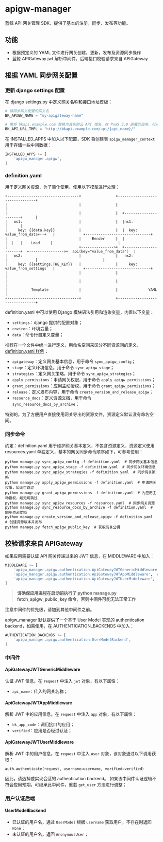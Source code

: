 # apigw-manager

蓝鲸 API 网关管理 SDK，提供了基本的注册，同步，发布等功能。

## 功能

- 根据预定义的 YAML 文件进行网关创建，更新，发布及资源同步操作
- 蓝鲸 APIGateway jwt 解析中间件，后端接口校验请求来自 APIGateway

## 根据 YAML 同步网关配置

### 更新 django settings 配置

在 django settings.py 中定义网关名称和接口地址模板：
```python
# 待同步网关配置的网关名
BK_APIGW_NAME = "my-apigateway-name"

# 需将 bkapi.example.com 替换为真实的云 API 域名，在 PaaS 3.0 部署的应用，可从环境变量中获取 BK_API_URL_TMPL
BK_API_URL_TMPL = "http://bkapi.example.com/api/{api_name}/"
```

在 INSTALLED_APPS 中加入以下配置，SDK 将创建表 `apigw_manager_context` 用于存储一些中间数据：
```python
INSTALLED_APPS += [
    'apigw_manager.apigw',
]
```

### definition.yaml
用于定义网关资源，为了简化使用，使用以下模型进行处理：

```
+---------------------------------+                +--------------------------------+
|                                 |                |                                |
|                                 |                |  +----------------------+      |
|   ns1:                          |                |  |ns1:                  |      |
|     key: {{data.key}}           |                |  |  key: value_from_data+--+   |             +------------------------------+
|                                 |     Render     |  |                      |  |   |    Load     |                              |
|                                 +--------------->+  +----------------------+  +---------------->+  api(key="value_from_data")  |
|   ns2:                          |                |   ns2:                         |             |                              |
|     key: {{settings.THE_KEY}}   |                |     key: value_from_settings   |             +------------------------------+
|                                 |                |                                |
|                                 |                |                                |
|           Template              |                |              YAML              |
+---------------------------------+                +--------------------------------+
```

definition.yaml 中可以使用 Django 模块语法引用和渲染变量，内置以下变量：
- `settings`：django 提供的配置对象；
- `environ`：环境变量；
- `data`：命令行自定义变量；

推荐在一个文件中统一进行定义，用命名空间来区分不同资源间的定义，[definition.yaml 样例](./definition.yaml)：
- `apigateway`：定义网关基本信息，用于命令 `sync_apigw_config`；
- `stage`：定义环境信息，用于命令 `sync_apigw_stage`；
- `strategies`：定义网关策略，用于命令 `sync_apigw_strategies`；
- `apply_permissions`：申请网关权限，用于命令 `apply_apigw_permissions`；
- `grant_permissions`：应用主动授权，用于命令 `grant_apigw_permissions`；
- `release`：定义发布内容，用于命令 `create_version_and_release_apigw`；
- `resource_docs`：定义资源文档，用于命令 `sync_resource_docs_by_archive`；

特别的，为了方便用户直接使用网关导出的资源文件，资源定义默认没有命名空间。

### 同步命令
约定：definition.yaml 用于维护网关基本定义，不包含资源定义，资源定义使用 resources.yaml 单独定义，基本的网关同步命令顺序如下，可参考使用：
```shell
python manage.py sync_apigw_config -f definition.yaml  # 同步网关基本信息
python manage.py sync_apigw_stage -f definition.yaml  # 同步网关环境信息
python manage.py sync_apigw_strategies -f definition.yaml  # 同步网关策略
python manage.py apply_apigw_permissions -f definition.yaml  # 申请网关权限，如无可跳过
python manage.py grant_apigw_permissions -f definition.yaml  # 为应用主动授权，如无可跳过
python manage.py sync_apigw_resources -f resources.yaml  # 同步网关资源
python manage.py sync_resource_docs_by_archive -f definition.yaml  # 同步资源文档
python manage.py create_version_and_release_apigw -f definition.yaml  # 创建资源版本并发布
python manage.py fetch_apigw_public_key  # 获取网关公钥
```

## 校验请求来自 APIGateway

如果应用需要认证 API 网关传递过来的 JWT 信息，在 MIDDLEWARE 中加入：

```python
MIDDLEWARE += [
    'apigw_manager.apigw.authentication.ApiGatewayJWTGenericMiddleware',  # JWT 认证
    'apigw_manager.apigw.authentication.ApiGatewayJWTAppMiddleware',  # JWT 透传的应用信息
    'apigw_manager.apigw.authentication.ApiGatewayJWTUserMiddleware',  # JWT 透传的用户信息
]
```

> **请确保应用进程在启动前执行了 python manage.py fetch_apigw_public_key 命令，否则中间件可能无法正常工作**

注意中间件的优先级，请加到其他中间件之前。

apigw_manager 默认提供了一个基于 User Model 实现的 authentication backend，如需使用，在 AUTHENTICATION_BACKENDS 中加入：
```python
AUTHENTICATION_BACKENDS += [
    'apigw_manager.apigw.authentication.UserModelBackend',
]
```

### 中间件

#### ApiGatewayJWTGenericMiddleware
认证 JWT 信息，在 `request` 中注入 `jwt` 对象，有以下属性：
- `api_name`：传入的网关名称；

#### ApiGatewayJWTAppMiddleware
解析 JWT 中的应用信息，在 `request` 中注入 `app` 对象，有以下属性：
- `bk_app_code`：调用接口的应用；
- `verified`：应用是否经过认证；

#### ApiGatewayJWTUserMiddleware
解析 JWT 中的用户信息，在 `request` 中注入 `user` 对象，该对象通过以下调用获取：
```python
auth.authenticate(request, username=username, verified=verified)
```

因此，请选择或实现合适的 authentication backend。
如果该中间件认证逻辑不符合应用预期，可继承此中间件，重载 `get_user` 方法进行调整；

### 用户认证后端
#### UserModelBackend
- 已认证的用户名，通过 `UserModel` 根据 `username` 获取用户，不存在时返回 `None`；
- 未认证的用户名，返回 `AnonymousUser`；
